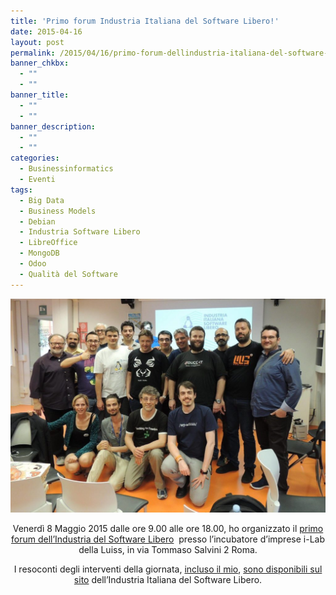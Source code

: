 ```yaml
---
title: 'Primo forum Industria Italiana del Software Libero!'
date: 2015-04-16
layout: post
permalink: /2015/04/16/primo-forum-dellindustria-italiana-del-software-libero/
banner_chkbx:
  - ""
  - ""
banner_title:
  - ""
  - ""
banner_description:
  - ""
  - ""
categories:
  - Businessinformatics
  - Eventi
tags:
  - Big Data
  - Business Models
  - Debian
  - Industria Software Libero
  - LibreOffice
  - MongoDB
  - Odoo
  - Qualità del Software
---
```


![Primo forum industria italiana del software libero](https://raw.githubusercontent.com/marcofromsicily/blog/master/images/primoforum.jpg)


<p style="text-align: center;">
  Venerdì 8 Maggio 2015 dalle ore 9.00 alle ore 18.00, ho organizzato il <a href="http://www.industriasoftwarelibero.it/resoconto-del-nostro-primo-forum-di-maggio-2015/" target="_blank" rel="noopener">primo forum dell&#8217;Industria del Software Libero</a>  presso l&#8217;incubatore d&#8217;imprese i-Lab della Luiss, in via Tommaso Salvini 2 Roma.
</p>

<p style="text-align: center;">
  I resoconti degli interventi della giornata, <a href="http://www.industriasoftwarelibero.it/lindustria-italiana-del-software-libero/" target="_blank" rel="noopener">incluso il mio</a>, <a href="http://www.industriasoftwarelibero.it/resoconti/" target="_blank" rel="noopener">sono disponibili sul sito</a> dell&#8217;Industria Italiana del Software Libero.
</p>

<p style="text-align: center;">
  <!--:-->
</p>
